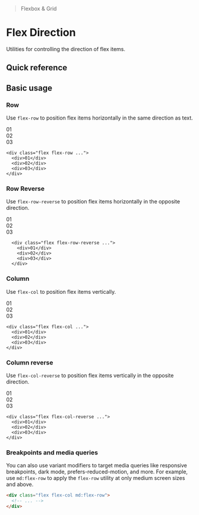 > Flexbox & Grid

# Flex Direction
Utilities for controlling the direction of flex items.

## Quick reference

<qr-table />

## Basic usage
### Row
Use `flex-row` to position flex items horizontally in the same direction as text.

<container>
  <box class="flex flex-row gap-24">
    <div class="bg-fuchsia-500 ex-box">01</div>
    <div class="bg-fuchsia-500 ex-box">02</div>
    <div class="bg-fuchsia-500 ex-box">03</div>
  </box>
</container>

```html{1}
<div class="flex flex-row ...">
  <div>01</div>
  <div>02</div>
  <div>03</div>
</div>
```

### Row Reverse
Use `flex-row-reverse` to position flex items horizontally in the opposite direction.

<container>
  <box class="flex flex-row-reverse gap-24">
    <div class="bg-blue-500 ex-box">01</div>
    <div class="bg-blue-500 ex-box">02</div>
    <div class="bg-blue-500 ex-box">03</div>
  </box>
</container>

```html{1}
  <div class="flex flex-row-reverse ...">
    <div>01</div>
    <div>02</div>
    <div>03</div>
  </div>
```

### Column
Use `flex-col` to position flex items vertically.

<container>
  <box class="flex flex-col gap-24">
    <div class="bg-indigo-500 ex-box">01</div>
    <div class="bg-indigo-500 ex-box">02</div>
    <div class="bg-indigo-500 ex-box">03</div>
  </box>
</container>

```html{1}
<div class="flex flex-col ...">
  <div>01</div>
  <div>02</div>
  <div>03</div>
</div>
```

### Column reverse
Use `flex-col-reverse` to position flex items vertically in the opposite direction.

<container>
  <box class="flex flex-col-reverse gap-24">
    <div class="bg-violet-500 ex-box">01</div>
    <div class="bg-violet-500 ex-box">02</div>
    <div class="bg-violet-500 ex-box">03</div>
  </box>
</container>

```html{1}
<div class="flex flex-col-reverse ...">
  <div>01</div>
  <div>02</div>
  <div>03</div>
</div>
```

### Breakpoints and media queries
You can also use variant modifiers to target media queries like responsive breakpoints, dark mode, prefers-reduced-motion, and more. For example, use `md:flex-row` to apply the `flex-row` utility at only medium screen sizes and above.

```html
<div class="flex flex-col md:flex-row">
  <!-- ... -->
</div>
```
